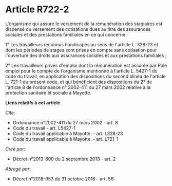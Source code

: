 # Article R722-2

L'organisme qui assure le versement de la rémunération des stagiaires est dispensé du versement des cotisations dues au titre
des assurances sociales et des prestations familiales en ce qui concerne : 

1° Les travailleurs reconnus handicapés au sens de l'article L. 328-23 et dont les périodes de stages sont prises en compte
sans cotisation pour l'ouverture des droits aux assurances sociales et aux prestations familiales ; 

2° Les travailleurs privés d'emploi dont la rémunération est assurée par Pôle emploi pour le compte de l'organisme mentionné
à l'article L. 5427-1 du code du travail, en application des dispositions du second alinéa de l'article L. 721-1 du présent
code, et qui bénéficient des dispositions du 2° de l'article 8 de l'ordonnance n° 2002-411 du 27 mars 2002 relative à la
protection sanitaire et sociale à Mayotte.

**Liens relatifs à cet article**

_Cite_:

  - Ordonnance n°2002-411 du 27 mars 2002 - art. 8
  - Code du travail - art. L5427-1
  - Code du travail applicable à Mayotte. - art. L328-23
  - Code du travail applicable à Mayotte. - art. L721-1

_Créé par_:

  - Décret n°2013-800 du 2 septembre 2013 - art. 2

_Abrogé par_:

  - Décret n°2018-953 du 31 octobre 2018 - art. 56
